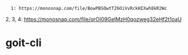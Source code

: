       1: https://monosnap.com/file/BowPBSOwtT26OiVvRckHIXwh8kR2Wc

2, 3, 4: https://monosnap.com/file/qrOI09GelMzH0qozweg32eHf2t1oaU
# goit-cli
